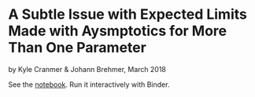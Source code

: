 # A Subtle Issue with Expected Limits Made with Aysmptotics for More Than One Parameter

by Kyle Cranmer & Johann Brehmer, March 2018

See the [notebook](Expected-Limits-in-2D.ipynb). Run it interactively with Binder.
